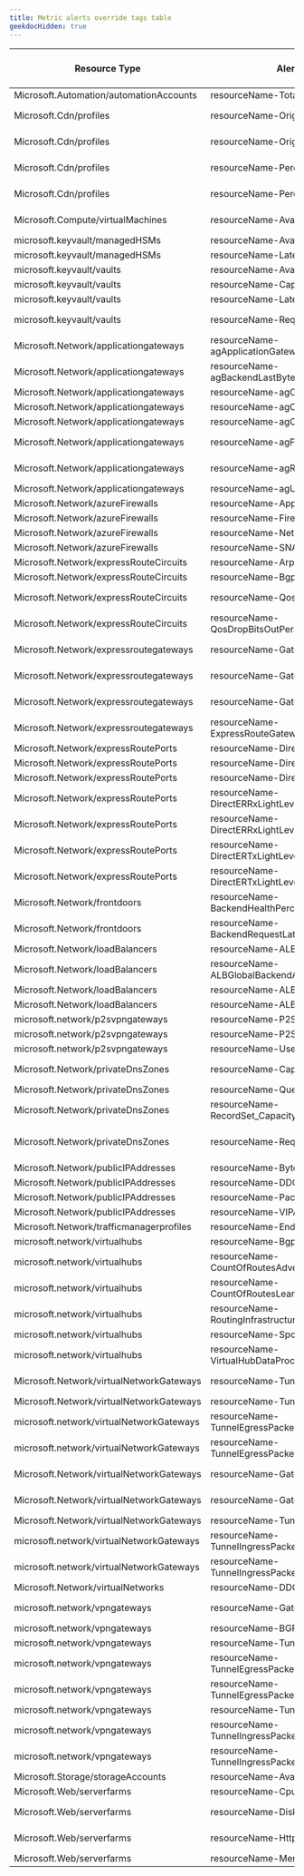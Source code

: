 ```yaml
---
title: Metric alerts override tags table
geekdocHidden: true
---
```


| Resource Type | Alert Name | Override Tag name | Tag value type | Operator | Original threshold value | Sample override value |
| ------------- | ---------- | ----------------- | -------------- | -------- | ------------------------ | --------------------- |
| Microsoft.Automation/automationAccounts | resourceName-TotalJob | ***\_amba-TotalJob-threshold-Override\_*** | Number | GreaterThan | 0 | 4 |
| Microsoft.Cdn/profiles | resourceName-OriginHealthPercentage | ***\_amba-OriginHealthPercentage-threshold-Override\_*** | Number | LessThan | 90 | 94 |
| Microsoft.Cdn/profiles | resourceName-OriginLatencyAlert |  <span style="color:DarkOrange">***Not applicable to alerts configured with dynamic thresholds***</span>  | String |  <span style="color:DarkOrange">***N/A***</span>  | DynamicThresholdCriterion |  <span style="color:DarkOrange">***N/A***</span>  |
| Microsoft.Cdn/profiles | resourceName-Percentage4XXAlert |  <span style="color:DarkOrange">***Not applicable to alerts configured with dynamic thresholds***</span>  | String |  <span style="color:DarkOrange">***N/A***</span>  | DynamicThresholdCriterion |  <span style="color:DarkOrange">***N/A***</span>  |
| Microsoft.Cdn/profiles | resourceName-Percentage5XXAlert |  <span style="color:DarkOrange">***Not applicable to alerts configured with dynamic thresholds***</span>  | String |  <span style="color:DarkOrange">***N/A***</span>  | DynamicThresholdCriterion |  <span style="color:DarkOrange">***N/A***</span>  |
| Microsoft.Compute/virtualMachines | resourceName-AvailableMemoryAlert | ***\_amba-AvailableMemoryBytes-threshold-Override\_*** | Number | LessThan | 1000 | 1144 |
| microsoft.keyvault/managedHSMs | resourceName-Availability | ***\_amba-Availability-threshold-Override\_*** | Number | LessThan | 90 | 103 |
| microsoft.keyvault/managedHSMs | resourceName-LatencyAlert | ***\_amba-ServiceApiLatency-threshold-Override\_*** | Number | GreaterThan | 1000 | 446 |
| microsoft.keyvault/vaults | resourceName-Availability | ***\_amba-Availability-threshold-Override\_*** | Number | LessThan | 90 | 101 |
| microsoft.keyvault/vaults | resourceName-CapacityAlert | ***\_amba-SaturationShoebox-threshold-Override\_*** | Number | GreaterThan | 75 | 32 |
| microsoft.keyvault/vaults | resourceName-LatencyAlert | ***\_amba-ServiceApiLatency-threshold-Override\_*** | Number | GreaterThan | 1000 | 478 |
| microsoft.keyvault/vaults | resourceName-RequestsAlert |  <span style="color:DarkOrange">***Not applicable to alerts configured with dynamic thresholds***</span>  | String |  <span style="color:DarkOrange">***N/A***</span>  | DynamicThresholdCriterion |  <span style="color:DarkOrange">***N/A***</span>  |
| Microsoft.Network/applicationgateways | resourceName-agApplicationGatewayTotalTime |  <span style="color:DarkOrange">***Not applicable to alerts configured with dynamic thresholds***</span>  | String |  <span style="color:DarkOrange">***N/A***</span>  | DynamicThresholdCriterion |  <span style="color:DarkOrange">***N/A***</span>  |
| Microsoft.Network/applicationgateways | resourceName-agBackendLastByteResponseTime |  <span style="color:DarkOrange">***Not applicable to alerts configured with dynamic thresholds***</span>  | String |  <span style="color:DarkOrange">***N/A***</span>  | DynamicThresholdCriterion |  <span style="color:DarkOrange">***N/A***</span>  |
| Microsoft.Network/applicationgateways | resourceName-agCapacityUnits | ***\_amba-CapacityUnits-threshold-Override\_*** | Number | GreaterThan | 75 | 0 |
| Microsoft.Network/applicationgateways | resourceName-agComputeUnits | ***\_amba-ComputeUnits-threshold-Override\_*** | Number | GreaterThan | 75 | 68 |
| Microsoft.Network/applicationgateways | resourceName-agCpuUtilization | ***\_amba-CpuUtilization-threshold-Override\_*** | Number | GreaterThan | 80 | 12 |
| Microsoft.Network/applicationgateways | resourceName-agFailedRequests |  <span style="color:DarkOrange">***Not applicable to alerts configured with dynamic thresholds***</span>  | String |  <span style="color:DarkOrange">***N/A***</span>  | DynamicThresholdCriterion |  <span style="color:DarkOrange">***N/A***</span>  |
| Microsoft.Network/applicationgateways | resourceName-agResponseStatus |  <span style="color:DarkOrange">***Not applicable to alerts configured with dynamic thresholds***</span>  | String |  <span style="color:DarkOrange">***N/A***</span>  | DynamicThresholdCriterion |  <span style="color:DarkOrange">***N/A***</span>  |
| Microsoft.Network/applicationgateways | resourceName-agUnhealthyHostCount | ***\_amba-UnhealthyHostCount-threshold-Override\_*** | Number | GreaterThan | 20 | 1 |
| Microsoft.Network/azureFirewalls | resourceName-ApplicationRuleHit | ***\_amba-ApplicationRuleHit-threshold-Override\_*** | Number | GreaterThan | 50 | 49 |
| Microsoft.Network/azureFirewalls | resourceName-FirewallHealth | ***\_amba-FirewallHealth-threshold-Override\_*** | Number | LessThan | 90 | 101 |
| Microsoft.Network/azureFirewalls | resourceName-NetworkRuleHit | ***\_amba-NetworkRuleHit-threshold-Override\_*** | Number | GreaterThan | 50 | 5 |
| Microsoft.Network/azureFirewalls | resourceName-SNATPortUtilization | ***\_amba-SNATPortUtilization-threshold-Override\_*** | Number | GreaterThan | 80 | 48 |
| Microsoft.Network/expressRouteCircuits | resourceName-ArpAvailability | ***\_amba-ArpAvailability-threshold-Override\_*** | Number | LessThan | 90 | 100 |
| Microsoft.Network/expressRouteCircuits | resourceName-BgpAvailability | ***\_amba-BgpAvailability-threshold-Override\_*** | Number | LessThan | 90 | 95 |
| Microsoft.Network/expressRouteCircuits | resourceName-QosDropBitsInPerSecond |  <span style="color:DarkOrange">***Not applicable to alerts configured with dynamic thresholds***</span>  | String |  <span style="color:DarkOrange">***N/A***</span>  | DynamicThresholdCriterion |  <span style="color:DarkOrange">***N/A***</span>  |
| Microsoft.Network/expressRouteCircuits | resourceName-QosDropBitsOutPerSecond |  <span style="color:DarkOrange">***Not applicable to alerts configured with dynamic thresholds***</span>  | String |  <span style="color:DarkOrange">***N/A***</span>  | DynamicThresholdCriterion |  <span style="color:DarkOrange">***N/A***</span>  |
| Microsoft.Network/expressroutegateways | resourceName-GatewayERBitsInAlert | ***\_amba-ERGatewayConnectionBitsInPerSecond-threshold-Override\_*** | Number | LessThan | 1 | 11 |
| Microsoft.Network/expressroutegateways | resourceName-GatewayERBitsOutAlert | ***\_amba-ERGatewayConnectionBitsOutPerSecond-threshold-Override\_*** | Number | LessThan | 1 | 12 |
| Microsoft.Network/expressroutegateways | resourceName-GatewayERCPUAlert | ***\_amba-ExpressRouteGatewayCpuUtilization-threshold-Override\_*** | Number | GreaterThan | 80 | 5 |
| Microsoft.Network/expressroutegateways | resourceName-ExpressRouteGatewayActiveFlowsAlert | ***\_amba-ExpressRouteGatewayActiveFlows-threshold-Override\_*** | Number | GreaterThan | 200000 | 130872 |
| Microsoft.Network/expressRoutePorts | resourceName-DirectERBitsInAlert | ***\_amba-PortBitsInPerSecond-threshold-Override\_*** | Number | LessThan | 1 | 12 |
| Microsoft.Network/expressRoutePorts | resourceName-DirectERBitsOutAlert | ***\_amba-PortBitsOutPerSecond-threshold-Override\_*** | Number | LessThan | 1 | 11 |
| Microsoft.Network/expressRoutePorts | resourceName-DirectERLineProtocolAlert | ***\_amba-LineProtocol-threshold-Override\_*** | Number | LessThan | 0.9 | 10 |
| Microsoft.Network/expressRoutePorts | resourceName-DirectERRxLightLevelHighAlert | ***\_amba-RxLightLevel-High-threshold-Override\_*** | Number | GreaterThan | 0 | 1 |
| Microsoft.Network/expressRoutePorts | resourceName-DirectERRxLightLevelLowAlert | ***\_amba-RxLightLevel-Low-threshold-Override\_*** | Number | LessThan | -10 | 11 |
| Microsoft.Network/expressRoutePorts | resourceName-DirectERTxLightLevelHighAlert | ***\_amba-TxLightLevel-High-threshold-Override\_*** | Number | GreaterThan | 0 | 2 |
| Microsoft.Network/expressRoutePorts | resourceName-DirectERTxLightLevelLowAlert | ***\_amba-TxLightLevel-Low-threshold-Override\_*** | Number | LessThan | -10 | 11 |
| Microsoft.Network/frontdoors | resourceName-BackendHealthPercentage | ***\_amba-BackendHealthPercentage-threshold-Override\_*** | Number | LessThan | 90 | 91 |
| Microsoft.Network/frontdoors | resourceName-BackendRequestLatencyAlert |  <span style="color:DarkOrange">***Not applicable to alerts configured with dynamic thresholds***</span>  | String |  <span style="color:DarkOrange">***N/A***</span>  | DynamicThresholdCriterion |  <span style="color:DarkOrange">***N/A***</span>  |
| Microsoft.Network/loadBalancers | resourceName-ALBDataPathAvailability | ***\_amba-VipAvailability-threshold-Override\_*** | Number | LessThan | 90 | 94 |
| Microsoft.Network/loadBalancers | resourceName-ALBGlobalBackendAvailability | ***\_amba-GlobalBackendAvailability-threshold-Override\_*** | Number | LessThan | 90 | 91 |
| Microsoft.Network/loadBalancers | resourceName-ALBHealthProbeStatus | ***\_amba-DipAvailability-threshold-Override\_*** | Number | LessThan | 90 | 91 |
| Microsoft.Network/loadBalancers | resourceName-ALBUsedSNATPorts | ***\_amba-UsedSNATPorts-threshold-Override\_*** | Number | GreaterThan | 900 | 393 |
| microsoft.network/p2svpngateways | resourceName-P2SBandwidthAlert | ***\_amba-P2SBandwidth-threshold-Override\_*** | Number | GreaterThan | 9900 | 2723 |
| microsoft.network/p2svpngateways | resourceName-P2SConnectionCountAlert | ***\_amba-P2SConnectionCount-threshold-Override\_*** | Number | GreaterThan | 99000 | 67194 |
| microsoft.network/p2svpngateways | resourceName-UserVpnRouteCountAlert | ***\_amba-UserVpnRouteCount-threshold-Override\_*** | Number | GreaterThan | 9900 | 2217 |
| Microsoft.Network/privateDnsZones | resourceName-CapacityUtilizationAlert | ***\_amba-VirtualNetworkLinkCapacityUtilization-threshold-Override\_*** | Number | GreaterThanOrEqual | 80 | 1 |
| Microsoft.Network/privateDnsZones | resourceName-QueryVolumeAlert | ***\_amba-QueryVolume-threshold-Override\_*** | Number | GreaterThanOrEqual | 500 | 341 |
| Microsoft.Network/privateDnsZones | resourceName-RecordSet_Capacity_Utilization | ***\_amba-RecordSetCapacityUtilization-threshold-Override\_*** | Number | GreaterThanOrEqual | 80 | 58 |
| Microsoft.Network/privateDnsZones | resourceName-RequestsAlert | ***\_amba-VirtualNetworkWithRegistrationCapacityUtilization-threshold-Override\_*** | Number | GreaterThanOrEqual | 80 | 12 |
| Microsoft.Network/publicIPAddresses | resourceName-BytesInDDOSAlert | ***\_amba-bytesinddos-threshold-Override\_*** | Number | GreaterThan | 8000000 | 1574037 |
| Microsoft.Network/publicIPAddresses | resourceName-DDOS_Attack | ***\_amba-ifunderddosattack-threshold-Override\_*** | Number | GreaterThan | 0 | 6 |
| Microsoft.Network/publicIPAddresses | resourceName-PacketsInDDosAlert | ***\_amba-PacketsInDDoS-threshold-Override\_*** | Number | GreaterThanOrEqual | 40000 | 31086 |
| Microsoft.Network/publicIPAddresses | resourceName-VIPAvailabityAlert | ***\_amba-VipAvailability-threshold-Override\_*** | Number | LessThan | 90 | 97 |
| Microsoft.Network/trafficmanagerprofiles | resourceName-EndpointHealthAlert | ***\_amba-EndpointHealth-threshold-Override\_*** | Number | LessThan | 0.9 | 10 |
| microsoft.network/virtualhubs | resourceName-BgpPeerStatusAlert | ***\_amba-bgppeerstatus-threshold-Override\_*** | Number | LessThan | 1 | 11 |
| microsoft.network/virtualhubs | resourceName-CountOfRoutesAdvertisedToPeerAlert | ***\_amba-CountOfRoutesAdvertisedToPeer-threshold-Override\_*** | Number | GreaterThan | 1000 | 466 |
| microsoft.network/virtualhubs | resourceName-CountOfRoutesLearnedFromPeerAlert | ***\_amba-CountOfRoutesLearnedFromPeer-threshold-Override\_*** | Number | GreaterThan | 1000 | 202 |
| microsoft.network/virtualhubs | resourceName-RoutingInfrastructureUnitsAlert | ***\_amba-RoutingInfrastructureUnits-threshold-Override\_*** | Number | GreaterThan | 30 | 27 |
| microsoft.network/virtualhubs | resourceName-SpokeVMUtilizationAlert | ***\_amba-SpokeVMUtilization-threshold-Override\_*** | Number | GreaterThan | 90 | 48 |
| microsoft.network/virtualhubs | resourceName-VirtualHubDataProcessedAlert | ***\_amba-VirtualHubDataProcessed-threshold-Override\_*** | Number | GreaterThan | 5000 | 3549 |
| Microsoft.Network/virtualNetworkGateways | resourceName-TunnelBandwidthAlert | ***\_amba-TunnelAverageBandwidth-threshold-Override\_*** | Number | LessThan | 1 | 12 |
| Microsoft.Network/virtualNetworkGateways | resourceName-TunnelEgressAlert | ***\_amba-TunnelEgressBytes-threshold-Override\_*** | Number | LessThan | 1 | 11 |
| microsoft.network/virtualNetworkGateways | resourceName-TunnelEgressPacketDropCountAlert |  <span style="color:DarkOrange">***Not applicable to alerts configured with dynamic thresholds***</span>  | String |  <span style="color:DarkOrange">***N/A***</span>  | DynamicThresholdCriterion |  <span style="color:DarkOrange">***N/A***</span>  |
| microsoft.network/virtualNetworkGateways | resourceName-TunnelEgressPacketDropTSMismatchAlert |  <span style="color:DarkOrange">***Not applicable to alerts configured with dynamic thresholds***</span>  | String |  <span style="color:DarkOrange">***N/A***</span>  | DynamicThresholdCriterion |  <span style="color:DarkOrange">***N/A***</span>  |
| Microsoft.Network/virtualNetworkGateways | resourceName-GatewayERBitsAlert | ***\_amba-ExpressRouteGatewayBitsPerSecond-threshold-Override\_*** | Number | LessThan | 1 | 10 |
| Microsoft.Network/virtualNetworkGateways | resourceName-GatewayERCPUAlert | ***\_amba-ExpressRouteGatewayCpuUtilization-threshold-Override\_*** | Number | GreaterThan | 80 | 25 |
| Microsoft.Network/virtualNetworkGateways | resourceName-TunnelIngressAlert | ***\_amba-TunnelIngressBytes-threshold-Override\_*** | Number | LessThan | 1 | 12 |
| microsoft.network/virtualNetworkGateways | resourceName-TunnelIngressPacketDropCountAlert |  <span style="color:DarkOrange">***Not applicable to alerts configured with dynamic thresholds***</span>  | String |  <span style="color:DarkOrange">***N/A***</span>  | DynamicThresholdCriterion |  <span style="color:DarkOrange">***N/A***</span>  |
| microsoft.network/virtualNetworkGateways | resourceName-TunnelIngressPacketDropTSMismatchAlert |  <span style="color:DarkOrange">***Not applicable to alerts configured with dynamic thresholds***</span>  | String |  <span style="color:DarkOrange">***N/A***</span>  | DynamicThresholdCriterion |  <span style="color:DarkOrange">***N/A***</span>  |
| Microsoft.Network/virtualNetworks | resourceName-DDOSAttackAlert | ***\_amba-ifunderddosattack-threshold-Override\_*** | Number | GreaterThan | 0 | 2 |
| microsoft.network/vpngateways | resourceName-GatewayBandwidthAlert | ***\_amba-tunnelaveragebandwidth-threshold-Override\_*** | Number | LessThan | 1 | 10 |
| microsoft.network/vpngateways | resourceName-BGPPeerStatusAlert | ***\_amba-bgppeerstatus-threshold-Override\_*** | Number | LessThan | 1 | 11 |
| microsoft.network/vpngateways | resourceName-TunnelEgressAlert | ***\_amba-tunnelegressbytes-threshold-Override\_*** | Number | LessThan | 1 | 11 |
| microsoft.network/vpngateways | resourceName-TunnelEgressPacketDropCountAlert |  <span style="color:DarkOrange">***Not applicable to alerts configured with dynamic thresholds***</span>  | String |  <span style="color:DarkOrange">***N/A***</span>  | DynamicThresholdCriterion |  <span style="color:DarkOrange">***N/A***</span>  |
| microsoft.network/vpngateways | resourceName-TunnelEgressPacketDropTSMismatchAlert |  <span style="color:DarkOrange">***Not applicable to alerts configured with dynamic thresholds***</span>  | String |  <span style="color:DarkOrange">***N/A***</span>  | DynamicThresholdCriterion |  <span style="color:DarkOrange">***N/A***</span>  |
| microsoft.network/vpngateways | resourceName-TunnelIngressAlert | ***\_amba-tunnelingressbytes-threshold-Override\_*** | Number | LessThan | 1 | 10 |
| microsoft.network/vpngateways | resourceName-TunnelIngressPacketDropCountAlert |  <span style="color:DarkOrange">***Not applicable to alerts configured with dynamic thresholds***</span>  | String |  <span style="color:DarkOrange">***N/A***</span>  | DynamicThresholdCriterion |  <span style="color:DarkOrange">***N/A***</span>  |
| microsoft.network/vpngateways | resourceName-TunnelIngressPacketDropTSMismatchAlert |  <span style="color:DarkOrange">***Not applicable to alerts configured with dynamic thresholds***</span>  | String |  <span style="color:DarkOrange">***N/A***</span>  | DynamicThresholdCriterion |  <span style="color:DarkOrange">***N/A***</span>  |
| Microsoft.Storage/storageAccounts | resourceName-AvailabilityAlert | ***\_amba-Availability-threshold-Override\_*** | Number | LessThan | 90 | 104 |
| Microsoft.Web/serverfarms | resourceName-CpuPercentage | ***\_amba-CpuPercentage-threshold-Override\_*** | Number | GreaterThan | 90 | 63 |
| Microsoft.Web/serverfarms | resourceName-DiskQueueLengthAlert |  <span style="color:DarkOrange">***Not applicable to alerts configured with dynamic thresholds***</span>  | String |  <span style="color:DarkOrange">***N/A***</span>  | DynamicThresholdCriterion |  <span style="color:DarkOrange">***N/A***</span>  |
| Microsoft.Web/serverfarms | resourceName-HttpQueueLengthAlert |  <span style="color:DarkOrange">***Not applicable to alerts configured with dynamic thresholds***</span>  | String |  <span style="color:DarkOrange">***N/A***</span>  | DynamicThresholdCriterion |  <span style="color:DarkOrange">***N/A***</span>  |
| Microsoft.Web/serverfarms | resourceName-MemoryPercentage | ***\_amba-MemoryPercentage-threshold-Override\_*** | Number | GreaterThan | 85 | 71 |
